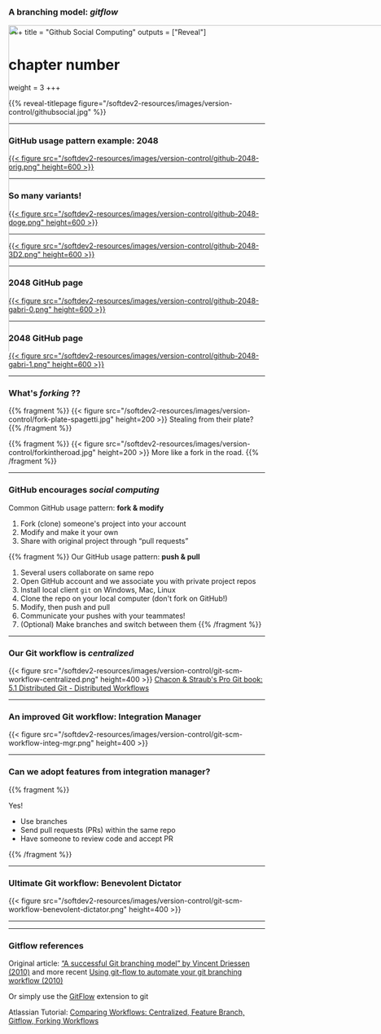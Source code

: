 +++
title = "Github Social Computing"
outputs = ["Reveal"]
# chapter number
weight = 3
+++

{{% reveal-titlepage figure="/softdev2-resources/images/version-control/githubsocial.jpg" %}}

---

<section>

### GitHub usage pattern example: 2048

[{{< figure src="/softdev2-resources/images/version-control/github-2048-orig.png" height=600 >}}](http://gabrielecirulli.github.io/2048/)

---

### So many variants!

[{{< figure src="/softdev2-resources/images/version-control/github-2048-doge.png" height=600 >}}](http://doge2048.com/)

---

[{{< figure src="/softdev2-resources/images/version-control/github-2048-3D2.png" height=600 >}}](http://baiqiang.github.io/2048-3d/)

</section>

---

<section>

### 2048 GitHub page

[{{< figure src="/softdev2-resources/images/version-control/github-2048-gabri-0.png" height=600 >}}](https://github.com/gabrielecirulli/2048)

---

### 2048 GitHub page

[{{< figure src="/softdev2-resources/images/version-control/github-2048-gabri-1.png" height=600 >}}](https://github.com/gabrielecirulli/2048)

---

### What's *forking* ??

{{% fragment %}}
{{< figure src="/softdev2-resources/images/version-control/fork-plate-spagetti.jpg" height=200 >}}
Stealing from their plate?
{{% /fragment %}}

{{% fragment %}}
{{< figure src="/softdev2-resources/images/version-control/forkintheroad.jpg" height=200 >}}
More like a fork in the road.
{{% /fragment %}}

</section>

---

<section>

### GitHub encourages *social computing*

Common GitHub usage pattern: **fork & modify**

1. Fork (clone) someone's project into your account
1. Modify and make it your own
1. Share with original project through “pull requests”

{{% fragment %}}
Our GitHub usage pattern: **push & pull**

1. Several users collaborate on same repo
1. Open GitHub account and we associate you with private project repos
1. Install local client `git` on Windows, Mac, Linux 
1. Clone the repo on your local computer (don't fork on GitHub!)
1. Modify, then push and pull
1. Communicate your pushes with your teammates!
1. (Optional) Make branches and switch between them
{{% /fragment %}}

---

### Our Git workflow is *centralized*

{{< figure src="/softdev2-resources/images/version-control/git-scm-workflow-centralized.png" height=400 >}}
[Chacon & Straub's Pro Git book: 5.1 Distributed Git - Distributed Workflows](http://git-scm.com/book/en/v2/Distributed-Git-Distributed-Workflows)

</section>

---

<section>

### An improved Git workflow: Integration Manager

{{< figure src="/softdev2-resources/images/version-control/git-scm-workflow-integ-mgr.png" height=400 >}}

---

### Can we adopt features from integration manager?

{{% fragment %}}

Yes!

- Use branches
- Send pull requests (PRs) within the same repo
- Have someone to review code and accept PR

{{% /fragment %}}

</section>

---

### Ultimate Git workflow: Benevolent Dictator

{{< figure src="/softdev2-resources/images/version-control/git-scm-workflow-benevolent-dictator.png" height=400 >}}

---

<section>

<div style="width: 100%; height: 700px; overflow: scroll; position: absolute; top: 0">

### A branching model: *gitflow*

[<img src="/softdev2-resources/images/version-control/git-branching-model-1.png" 
         style="width: 100%; max-height: initial; ">](http://nvie.com/posts/a-successful-git-branching-model/)
</div>

---

### Gitflow references

Original article: [“A successful Git branching model” by Vincent Driessen (2010)](http://nvie.com/posts/a-successful-git-branching-model/) and more recent [Using git-flow to automate your git branching workflow (2010)](https://jeffkreeftmeijer.com/git-flow/)

Or simply use the [GitFlow](https://github.com/nvie/gitflow) extension to git

Atlassian Tutorial: [Comparing Workflows: Centralized, Feature Branch, Gitflow, Forking Workflows](https://www.atlassian.com/git/tutorials/comparing-workflows)

</section>
